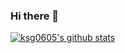 ### Hi there 👋

<!--
**ksg0605/ksg0605** is a ✨ _special_ ✨ repository because its `README.md` (this file) appears on your GitHub profile.

Here are some ideas to get you started:

- 🔭 I’m currently working on ...
- 🌱 I’m currently learning ...
- 👯 I’m looking to collaborate on ...
- 🤔 I’m looking for help with ...
- 💬 Ask me about ...
- 📫 How to reach me: ...
- 😄 Pronouns: ...
- ⚡ Fun fact: ...
-->
 [![ksg0605's github stats](https://github-readme-stats.vercel.app/api?username=ksg0605)](https://github.com/anuraghazra/github-readme-stats)
